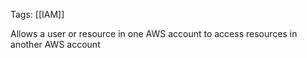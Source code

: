 
Tags: [[IAM]]


Allows a user or resource in one AWS account to access resources in another AWS account
